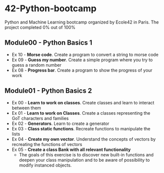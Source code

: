 # 42-Python-bootcamp
Python and Machine Learning bootcamp organized by Ecole42 in Paris. The project completed 0% out of 100%

## Module00 - Python Basics 1

- Ex 10 - **Morse code**.  Create a program to convert a string to morse code
- Ex 09 - **Guess my number**. Create a simple program where you try to guess a random number
- Ex 08 - **Progress bar**. Create a program to show the progress of your work

## Module01 - Python Basics 2

- Ex 00 - **Learn to work on classes**. Create classes and learn to interact between them
- Ex 01 - **Learn to work on Classes**. Create a classes representing the GoT characters and families
- Ex 02 - **Generators**. Learn to create a generator
- Ex 03 - **Class static functions**. Recreate functions to manipulate the lists 
- Ex 04 - **Create my own vector**. Understand the concepts of vectors by recreating the functions of vectors
- Ex 05 - **Create a class Bank with all relevant functionality**
  - The goals of this exercise is to discover new built-in functions and deepen your class
manipulation and to be aware of possibility to modify instanced objects.
